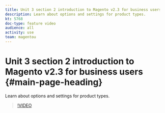 ```yaml
---
title: Unit 3 section 2 introduction to Magento v2.3 for business users
description: Learn about options and settings for product types.
kt: 5768
doc-type: feature video
audience: all
activity: use
team: magentou
---
```


# Unit 3 section 2 introduction to Magento v2.3 for business users {#main-page-heading}

Learn about options and settings for product types.

>[!VIDEO](https://video.tv.adobe.com/v/35953?quality=12&learn=on)